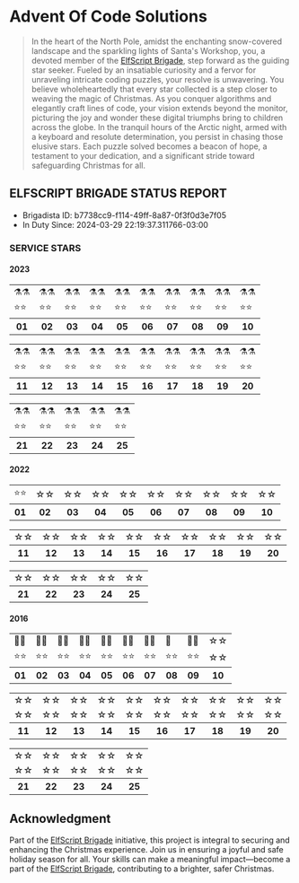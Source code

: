# Advent Of Code Solutions

> In the heart of the North Pole, amidst the enchanting snow-covered landscape and the sparkling lights of Santa's Workshop, you, a devoted member of the [ElfScript Brigade](https://github.com/luxedo/esb?tab=readme-ov-file#esb---elfscript-brigade), step forward as the guiding star seeker. Fueled by an insatiable curiosity and a fervor for unraveling intricate coding puzzles, your resolve is unwavering. You believe wholeheartedly that every star collected is a step closer to weaving the magic of Christmas. As you conquer algorithms and elegantly craft lines of code, your vision extends beyond the monitor, picturing the joy and wonder these digital triumphs bring to children across the globe. In the tranquil hours of the Arctic night, armed with a keyboard and resolute determination, you persist in chasing those elusive stars. Each puzzle solved becomes a beacon of hope, a testament to your dedication, and a significant stride toward safeguarding Christmas for all.

<!-- Do not delete - Report start -->
## ELFSCRIPT BRIGADE STATUS REPORT

* Brigadista ID: b7738cc9-f114-49ff-8a87-0f3f0d3e7f05
* In Duty Since: 2024-03-29 22:19:37.311766-03:00

### SERVICE STARS


#### 2023

<table>
  <tr><td>⚗️⚗️</td><td>⚗️⚗️</td><td>⚗️⚗️</td><td>⚗️⚗️</td><td>⚗️⚗️</td><td>⚗️⚗️</td><td>⚗️⚗️</td><td>⚗️⚗️</td><td>⚗️⚗️</td><td>⚗️⚗️</td></tr>
  <tr><td>⭐⭐</td><td>⭐⭐</td><td>⭐⭐</td><td>⭐⭐</td><td>⭐⭐</td><td>⭐⭐</td><td>⭐⭐</td><td>⭐⭐</td><td>⭐⭐</td><td>⭐⭐</td></tr>
  <tr><th>01</th><th>02</th><th>03</th><th>04</th><th>05</th><th>06</th><th>07</th><th>08</th><th>09</th><th>10</th></tr>
</table>
<table>
  <tr><td>⚗️⚗️</td><td>⚗️⚗️</td><td>⚗️⚗️</td><td>⚗️⚗️</td><td>⚗️⚗️</td><td>⚗️⚗️</td><td>⚗️⚗️</td><td>⚗️⚗️</td><td>⚗️⚗️</td><td>⚗️⚗️</td></tr>
  <tr><td>⭐⭐</td><td>⭐⭐</td><td>⭐⭐</td><td>⭐⭐</td><td>⭐⭐</td><td>⭐⭐</td><td>⭐⭐</td><td>⭐⭐</td><td>⭐⭐</td><td>⭐⭐</td></tr>
  <tr><th>11</th><th>12</th><th>13</th><th>14</th><th>15</th><th>16</th><th>17</th><th>18</th><th>19</th><th>20</th></tr>
</table>
<table>
  <tr><td>⚗️⚗️</td><td>⚗️⚗️</td><td>⚗️⚗️</td><td>⚗️⚗️</td><td>⚗️⚗️</td></tr>
  <tr><td>⭐⭐</td><td>⭐⭐</td><td>⭐⭐</td><td>⭐⭐</td><td>⭐⭐</td></tr>
  <tr><th>21</th><th>22</th><th>23</th><th>24</th><th>25</th></tr>
</table>

#### 2022

<table>

  <tr><td>⭐⭐</td><td>☆☆</td><td>☆☆</td><td>☆☆</td><td>☆☆</td><td>☆☆</td><td>☆☆</td><td>☆☆</td><td>☆☆</td><td>☆☆</td></tr>
  <tr><th>01</th><th>02</th><th>03</th><th>04</th><th>05</th><th>06</th><th>07</th><th>08</th><th>09</th><th>10</th></tr>
</table>
<table>

  <tr><td>☆☆</td><td>☆☆</td><td>☆☆</td><td>☆☆</td><td>☆☆</td><td>☆☆</td><td>☆☆</td><td>☆☆</td><td>☆☆</td><td>☆☆</td></tr>
  <tr><th>11</th><th>12</th><th>13</th><th>14</th><th>15</th><th>16</th><th>17</th><th>18</th><th>19</th><th>20</th></tr>
</table>
<table>

  <tr><td>☆☆</td><td>☆☆</td><td>☆☆</td><td>☆☆</td><td>☆☆</td></tr>
  <tr><th>21</th><th>22</th><th>23</th><th>24</th><th>25</th></tr>
</table>

#### 2016

<table>
  <tr><td>🐍🐍</td><td>🐍🐍</td><td>🐍🐍</td><td>🐍🐍</td><td>🐍🐍</td><td>🐍🐍</td><td>🐍🐍</td><td>🐍</td><td>🐍🐍</td><td>☆☆</td></tr>
  <tr><td>⭐⭐</td><td>⭐⭐</td><td>⭐⭐</td><td>⭐⭐</td><td>⭐⭐</td><td>⭐⭐</td><td>⭐⭐</td><td>⭐⭐</td><td>⭐⭐</td><td>☆☆</td></tr>
  <tr><th>01</th><th>02</th><th>03</th><th>04</th><th>05</th><th>06</th><th>07</th><th>08</th><th>09</th><th>10</th></tr>
</table>
<table>
  <tr><td>☆☆</td><td>☆☆</td><td>☆☆</td><td>☆☆</td><td>☆☆</td><td>☆☆</td><td>☆☆</td><td>☆☆</td><td>☆☆</td><td>☆☆</td></tr>
  <tr><td>☆☆</td><td>☆☆</td><td>☆☆</td><td>☆☆</td><td>☆☆</td><td>☆☆</td><td>☆☆</td><td>☆☆</td><td>☆☆</td><td>☆☆</td></tr>
  <tr><th>11</th><th>12</th><th>13</th><th>14</th><th>15</th><th>16</th><th>17</th><th>18</th><th>19</th><th>20</th></tr>
</table>
<table>
  <tr><td>☆☆</td><td>☆☆</td><td>☆☆</td><td>☆☆</td><td>☆☆</td></tr>
  <tr><td>☆☆</td><td>☆☆</td><td>☆☆</td><td>☆☆</td><td>☆☆</td></tr>
  <tr><th>21</th><th>22</th><th>23</th><th>24</th><th>25</th></tr>
</table>
<!-- Do not delete - Report end -->

## Acknowledgment

Part of the [ElfScript Brigade](https://github.com/luxedo/esb?tab=readme-ov-file#esb---elfscript-brigade) initiative, this project is integral to securing and enhancing the Christmas experience. Join us in ensuring a joyful and safe holiday season for all. Your skills can make a meaningful impact—become a part of the [ElfScript Brigade](https://github.com/luxedo/esb?tab=readme-ov-file#esb---elfscript-brigade), contributing to a brighter, safer Christmas.
